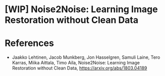 # [WIP] Noise2Noise: Learning Image Restoration without Clean Data




# References
- Jaakko Lehtinen, Jacob Munkberg, Jon Hasselgren, Samuli Laine, Tero Karras, Miika Aittala, Timo Aila,  Noise2Noise: Learning Image Restoration without Clean Data, https://arxiv.org/abs/1803.04189

